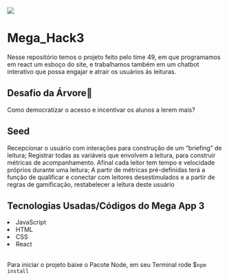 <img src="https://www.megahack.com.br/wp-content/themes/megahacklang/img/logo-branco.png">

<h1> Mega_Hack3 </h1>
	
<p>Nesse repositório temos o projeto feito pelo time 49, em que programamos em react um esboço do site, e trabalhamos também em
um chatbot interativo que possa engajar e atrair os usuários ás leituras.</p>

<h2>Desafio da Árvore🌳</h2>

<p>Como democratizar o acesso e incentivar os alunos a lerem mais?</p>

<h2>Seed</h2>

<p>Recepcionar o usuário com interações para construção de um “briefing” de leitura;
Registrar todas as variáveis que envolvem a leitura, para construir métricas de acompanhamento.
Afinal cada leitor tem tempo e velocidade próprios durante uma leitura;
A partir de métricas pré-definidas terá a função de qualificar e conectar com leitores desestimulados e a
partir de regras de gamificação, restabelecer a leitura deste usuário</p>


<h2>Tecnologias Usadas/Códigos do Mega App 3</h2>

<div>
	<li>JavaScript</li>
	<li>HTML</li>
	<li>CSS</li>
	<li>React</li>
</div>	
</br>
<p>Para iniciar o projeto baixe o Pacote Node, em seu Terminal rode $<code>npm install</code></p>
